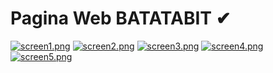 # Pagina Web BATATABIT ✔
[![screen1.png](https://i.postimg.cc/fyYVDTGd/screen1.png)](https://postimg.cc/YLqrxkq2)
[![screen2.png](https://i.postimg.cc/52BVxQKp/screen2.png)](https://postimg.cc/w1jP2Mps)
[![screen3.png](https://i.postimg.cc/NF93ZKr6/screen3.png)](https://postimg.cc/H8mvyszn)
[![screen4.png](https://i.postimg.cc/Pqfr9Mf1/screen4.png)](https://postimg.cc/QFP3W1TM)
[![screen5.png](https://i.postimg.cc/9QCWwB7s/screen5.png)](https://postimg.cc/VdZy3n4F)
